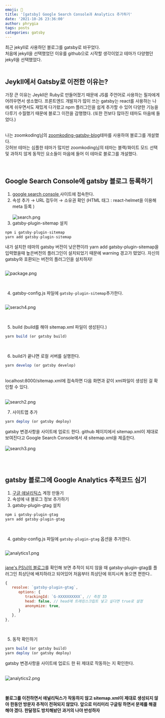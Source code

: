 ```yaml
---
emoji: 📓
title: '[gatsby] Google Search Console과 Analytics 추가하기'
date: '2021-10-26 23:36:00'
author: phrygia
tags: posts
categories: gatsby
---
```


최근 jekyll로 사용하던 블로그를 gatsby로 바꾸었다. <br>
처음에 jekyll을 선택했었던 이유를 github으로 시작할 생각이었고 테마가 다양했던 jekyll을 선택했었다.<br><br>

## Jeykll에서 Gatsby로 이전한 이유는?

가장 큰 이유는 Jeykll은 Ruby로 만들어졌기 때문에 JS를 주언어로 사용하는 필자에게 어려우면서 생소했다. 프론트엔드 개발자가 많이 쓰는 gatsby는 react를 사용하는 나에게 쉬우면서도 재밌게 다가왔고 npm 플러그인을 쉽게 추가할 수 있어 다양한 기능을 다루기 수월했기 때문에 블로그 이전을 감행했다. (또한 전보다 많아진 테마도 마음에 들었다.)<br><br>

나는 zoomkoding님의 <a href="https://github.com/zoomKoding/zoomkoding-gatsby-blog" target="_blank">zoomkoding-gatsby-blog</a>테마를 사용하여 블로그를 개설했다. <br>
깃허브 테마는 심플한 테마가 많지만 zoomkoding님의 테마는 블랙/화이트 모드 선택 및 과하지 않게 동적인 요소들이 마음에 들어 이 테마로 블로그를 개설했다.<br><br><br>

## Google Search Console에 gatsby 블로그 등록하기

1. <a href="https://search.google.com/search-console/about" target="_blank">google search console </a> 사이트에 접속한다.
2. 속성 추가 → URL 접두어 → 소유권 확인 (HTML 태그 : react-helmet을 이용해 meta 등록 )
   <br><br>
   ![search.png](search.png)
   <br>
3. gatsby-plugin-sitemap 설치

```js
npm i gatsby-plugin-sitemap
yarn add gatsby-plugin-sitemap
```

내가 설치한 테마의 gatsby 버전이 낮은편이라 yarn add gatsby-plugin-sitemap을 입력했을때 높은버전의 플러그인이 설치되었기 때문에 warning 경고가 떴었다. 자신의 gatsby와 호환되는 버전의 플러그인을 설치하자!

<div style="display:inline-block">

![package.png](package.png)

</div>
<br><br>

4. gatsby-config.js 파일에 `gatsby-plugin-sitemap`추가한다.

<div style="display:inline-block">

![serach4.png](serach4.png)

</div>
<br><br>

5. build (build를 해야 sitemap.xml 파일이 생성된다.)

```js
yarn build (or gatsby build)
```

<br>

6. build가 끝나면 로컬 서버를 실행한다.

```js
yarn develop (or gatsby develop)
```

<br>
localhost:8000/sitemap.xml에 접속하면 다음 화면과 같이 xml파일이 생성된 걸 확인할 수 있다.<br><br>

![search2.png](search2.png)
<br>

7. 사이트맵 추가

```js
yarn deploy (or gatsby deploy)
```

gatsby 변경사항을 사이트에 업로드 한다. github 페이지에서 sitemap.xml이 제대로 보여진다고 Google Search Console에서 새 sitemap.xml을 제출한다. <br><br>
![search3.png](search3.png)

<br><br>

## gatsby 블로그에 Google Analytics 추적코드 심기

1. <a href="https://analytics.google.com/" target="_blank">구글 애널리틱스</a> 계정 만들기
2. 속성에 내 블로그 정보 추가하기
3. gatsby-plugin-gtag 설치

```js
npm i gatsby-plugin-gtag
yarn add gatsby-plugin-gtag
```

<br>

4. gatsby-config.js 파일에 `gatsby-plugin-gtag` 옵션을 추가한다.

<div style="display:inline-block">

![analytics1.png](analytics1.png)

</div>

<a href="https://janeljs.github.io/blog/google-analytics/" target="_blank">jane's PS님의 블로그</a>를 확인해 보면 추적이 되지 않을 때 gatsby-plugin-gtag를 플러그인 최상단에 배치하라고 되어있어 처음부터 최상단에 위치시켜 놓으면 편한다..

```js
{
   resolve: `gatsby-plugin-gtag`,
      options: {
         trackingId: `G-XXXXXXXXXX`, // 측정 ID
         head: false, // head에 트래킹스크립트 넣고 싶다면 true로 설정
         anonymize: true,
      }
   },
},
```

<br>

5. 동작 확인하기

```js
yarn build (or gatsby build)
yarn deploy (or gatsby deploy)
```

gatsby 변경사항을 사이트에 업로드 한 뒤 제대로 작동하는 지 확인한다.
<br><br>

![analytics2.png](analytics2.png)

<br>

**블로그를 이전하면서 애널리틱스가 작동하지 않고 sitemap.xml이 제대로 생성되지 않아 한동안 방문자 추적이 전혀되지 않았다. 앞으로 미리미리 구글링 하면서 문제를 해결해야 겠다. 한달정도 방치해놨던 과거의 나야 반성하자**

<br><br>

```toc

```
